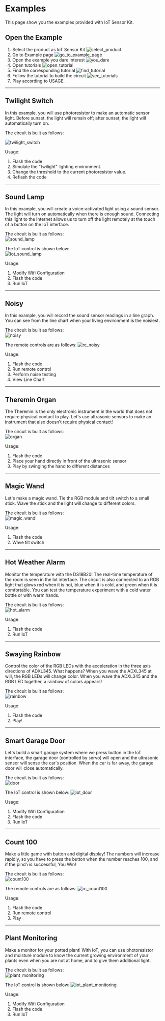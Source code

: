 # Examples
This page show you the examples provided with IoT Sensor Kit.

## Open the Example
1. Select the product as IoT Sensor Kit
![select_product](pic/select_product.png)
2. Go to Example page
![go_to_example_page](pic/go_to_example_page.png)
3. Open the example you dare interest
![you_dare](pic/you_dare.png)
4. Open tutorials
![open_tutorial](pic/open_tutorial.png)
4. Find the corresponding tutorial
![find_tutorial](pic/find_tutorial.png)
5. Follow the tutorial to build the circuit
![see_tutorials](pic/see_tutorials.png)
6. Play according to USAGE.

-------------------------------
## Twilight Switch
In this example, you will use photoresistor to make an automatic sensor light. Before sunset, the light will remain off; after sunset, the light will automatically turn on.

The circuit is built as follows:  

![twilight_switch](pic/twilight_switch.jpg)

Usage:  
1. Flash the code
2. Simulate the "twilight" lighting environment.
3. Change the threshold to the current photoresistor value.
4. Reflash the code


--------------------------------------
## Sound Lamp
In this example, you will create a voice-activated light using a sound sensor. The light will turn on automatically when there is enough sound. Connecting this light to the Internet allows us to turn off the light remotely at the touch of a button on the IoT interface.

The circuit is built as follows:    
![sound_lamp](pic/sound_lamp.jpg)

The IoT control is shown below:   
![iot_sound_lamp](pic/iot_sound_lamp.png)

Usage:
1. Modify Wifi Configuration
2. Flash the code
3. Run IoT


--------------------------------------------------------------

## Noisy
In this example, you will record the sound sensor readings in a line graph. You can see from the line chart when your living environment is the noisiest.

The circuit is built as follows:    
![noisy](pic/noisy.jpg)

The remote controls are as follows: 
![rc_noisy](pic/rc_noisy.png)

Usage:  
1. Flash the code
2. Run remote control
3. Perform noise testing
4. View Line Chart
-----------------------------------------------------------

## Theremin Organ
The Theremin is the only electronic instrument in the world that does not require physical contact to play. Let's use ultrasonic sensors to make an instrument that also doesn't require physical contact!

The circuit is built as follows:  
![organ](pic/organ.jpg)

Usage:
1. Flash the code
2. Place your hand directly in front of the ultrasonic sensor
3. Play by swinging the hand to different distances

----------------------------------------------------------
## Magic Wand
Let's make a magic wand. Tie the RGB module and tilt switch to a small stick. Wave the stick and the light will change to different colors.

The circuit is built as follows:  
![magic_wand](pic/magic_wand.jpg)

Usage:
1. Flash the code
2. Wave tilt switch

-------------------------------------------------------------
## Hot Weather Alarm
Monitor the temperature with the DS18B20! The real-time temperature of the room is seen in the Iot interface. The circuit is also connected to an RGB light that glows red when it is hot, blue when it is cold, and green when it is comfortable. You can test the temperature experiment with a cold water bottle or with warm hands.

The circuit is built as follows:  
![hot_alarm](pic/hot_alarm.jpg)

Usage:
1. Flash the code
2. Run IoT
---------------------------------------
## Swaying Rainbow
Control the color of the RGB LEDs with the acceleration in the three axis directions of ADXL345. What happens? When you wave the ADXL345 at will, the RGB LEDs will change color. When you wave the ADXL345 and the RGB LED together, a rainbow of colors appears!

The circuit is built as follows:    
![rainbow](pic/rainbow.jpg)

Usage:
1. Flash the code
2. Play!

-------------------------------------
## Smart Garage Door
Let's build a smart garage system where we press button in the IoT interface, the garage door (controlled by servo) will open and the ultrasonic sensor will sense the car's position. When the car is far away, the garage door will close automatically.

The circuit is built as follows:    
![door](pic/door.jpg)

The IoT control is shown below: 
![iot_door](pic/iot_door.png)

Usage:
1. Modify Wifi Configuration 
2. Flash the code
3. Run IoT

-------------------------------------
## Count 100
Make a little game with button and digital display! The numbers will increase rapidly, so you have to press the button when the number reaches 100, and if the pinch is successful, You Win!

The circuit is built as follows:    
![count100](pic/count100.jpg)

The remote controls are as follows: 
![rc_count100](pic/rc_count100.png)

Usage:
1. Flash the code
2. Run remote control
3. Play

-----------------------------
## Plant Monitoring
Make a monitor for your potted plant! With IoT, you can use photoresistor and moisture module to know the current growing environment of your plants even when you are not at home, and to give them additional light.

The circuit is built as follows:    
![plant_monitoring](pic/plant_monitoring.jpg)

The IoT control is shown below: 
![iot_plant_monitoring](pic/iot_plant_monitoring.png)

Usage:
1. Modify Wifi Configuration 
2. Flash the code
3. Run IoT